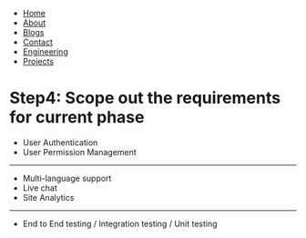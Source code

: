 *   [Home](./index.html)
*   [About](./about.html)
*   [Blogs](./blogs.html)
*   [Contact](./contact.html)
*   [Engineering](./engineering.html)
*   [Projects](/projects.html)

# Step4: Scope out the requirements for current phase

*   User Authentication
*   User Permission Management

* * *

*   Multi-language support
*   Live chat
*   Site Analytics

* * *

*   End to End testing / Integration testing / Unit testing
